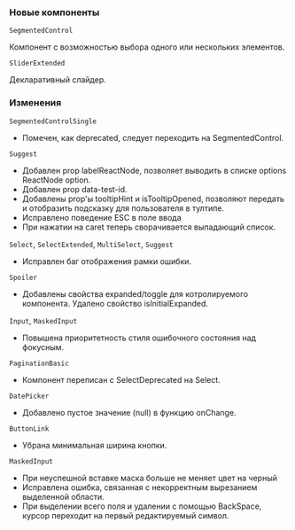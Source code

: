 ### Новые компоненты

`SegmentedControl`

Компонент с возможностью выбора одного или нескольких элементов.

`SliderExtended`

Декларативный слайдер.


### Изменения

`SegmentedControlSingle`

- Помечен, как deprecated, следует переходить на SegmentedControl.

`Suggest`

- Добавлен prop labelReactNode, позволяет выводить в списке options ReactNode option.
- Добавлен prop data-test-id.
- Добавлены prop'ы tooltipHint и isTooltipOpened, позволяют передать и отобразить подсказку для пользователя в тултипе.
- Исправлено поведение ESC в поле ввода
- При нажатии на caret теперь сворачивается выпадающий список.

`Select`, `SelectExtended`, `MultiSelect`, `Suggest`
- Исправлен баг отображения рамки ошибки.

`Spoiler`

-   Добавлены свойства expanded/toggle для котролируемого компонента. Удалено свойство isInitialExpanded.

`Input`, `MaskedInput`

-   Повышена приоритетность стиля ошибочного состояния над фокусным.

`PaginationBasic`

-   Компонент переписан с SelectDeprecated на Select.

`DatePicker`

- Добавлено пустое значение (null) в функцию onChange.

`ButtonLink`

- Убрана минимальная ширина кнопки.

`MaskedInput`

- При неуспешной вставке маска больше не меняет цвет на черный
- Исправлена ошибка, связанная с некорректным вырезанием выделенной области.
- При выделении всего поля и удалении с помощью BackSpace, курсор переходит на первый редактируемый символ.
